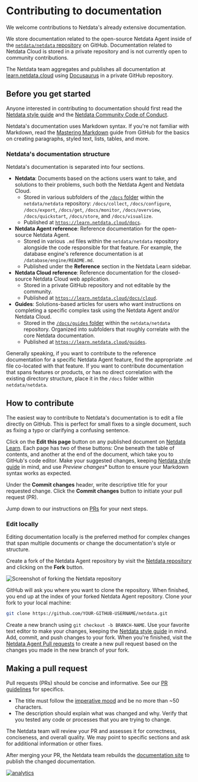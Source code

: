 <!--
title: "Contributing to documentation"
description: "Want to contribute to Netdata's documentation? This guide will set you up with the tools to help others learn about health and performance monitoring."
custom_edit_url: https://github.com/netdata/netdata/edit/master/docs/contributing/contributing-documentation.md
-->

# Contributing to documentation

We welcome contributions to Netdata's already extensive documentation.

We store documentation related to the open-source Netdata Agent inside of the [`netdata/netdata`
repository](https://github.com/netdata/netdata) on GitHub. Documentation related to Netdata Cloud is stored in a private
repository and is not currently open to community contributions.

The Netdata team aggregates and publishes all documentation at [learn.netdata.cloud](https://learn.netdata.cloud/) using
[Docusaurus](https://v2.docusaurus.io/) in a private GitHub repository.

## Before you get started

Anyone interested in contributing to documentation should first read the [Netdata style
guide](/docs/contributing/style-guide.md) and the [Netdata Community Code of Conduct](https://learn.netdata.cloud/contribute/code-of-conduct).

Netdata's documentation uses Markdown syntax. If you're not familiar with Markdown, read the [Mastering
Markdown](https://guides.github.com/features/mastering-markdown/) guide from GitHub for the basics on creating
paragraphs, styled text, lists, tables, and more.

### Netdata's documentation structure

Netdata's documentation is separated into four sections.

- **Netdata**: Documents based on the actions users want to take, and solutions to their problems, such both the Netdata
  Agent and Netdata Cloud.
  - Stored in various subfolders of the [`/docs` folder](https://github.com/netdata/netdata/tree/master/docs) within the
    `netdata/netdata` repository: `/docs/collect`, `/docs/configure`, `/docs/export`, `/docs/get`, `/docs/monitor`,
    `/docs/overview`, `/docs/quickstart`, `/docs/store`, and `/docs/visualize`.
  - Published at [`https://learn.netdata.cloud/docs`](https://learn.netdata.cloud/docs).
- **Netdata Agent reference**: Reference documentation for the open-source Netdata Agent.
  - Stored in various `.md` files within the `netdata/netdata` repository alongside the code responsible for that
    feature. For example, the database engine's reference documentation is at `/database/engine/README.md`.
  - Published under the **Reference** section in the Netdata Learn sidebar.
- **Netdata Cloud reference**: Reference documentation for the closed-source Netdata Cloud web application.
  - Stored in a private GitHub repository and not editable by the community.
  - Published at [`https://learn.netdata.cloud/docs/cloud`](https://learn.netdata.cloud/docs/cloud).
- **Guides**: Solutions-based articles for users who want instructions on completing a specific complex task using the
  Netdata Agent and/or Netdata Cloud.
  - Stored in the [`/docs/guides` folder](https://github.com/netdata/netdata/tree/master/docs/guides) within the
    `netdata/netdata` repository. Organized into subfolders that roughly correlate with the core Netdata documentation.
  - Published at [`https://learn.netdata.cloud/guides`](https://learn.netdata.cloud/guides).

Generally speaking, if you want to contribute to the reference documentation for a specific Netdata Agent feature, find
the appropriate `.md` file co-located with that feature. If you want to contribute documentation that spans features or
products, or has no direct correlation with the existing directory structure, place it in the `/docs` folder within
`netdata/netdata`.

## How to contribute

The easiest way to contribute to Netdata's documentation is to edit a file directly on GitHub. This is perfect for small
fixes to a single document, such as fixing a typo or clarifying a confusing sentence.

Click on the **Edit this page** button on any published document on [Netdata Learn](https://learn.netdata.cloud). Each
page has two of these buttons: One beneath the table of contents, and another at the end of the document, which take you
to GitHub's code editor. Make your suggested changes, keeping [Netdata style guide](/docs/contributing/style-guide.md)
in mind, and use *Preview changes** button to ensure your Markdown syntax works as expected.

Under the **Commit changes**  header, write descriptive title for your requested change. Click the **Commit changes**
button to initiate your pull request (PR).

Jump down to our instructions on [PRs](#making-a-pull-request) for your next steps.

### Edit locally

Editing documentation locally is the preferred method for complex changes that span multiple documents or change the
documentation's style or structure.

Create a fork of the Netdata Agent repository by visit the [Netdata repository](https://github.com/netdata/netdata) and
clicking on the **Fork** button. 

![Screenshot of forking the Netdata
repository](https://user-images.githubusercontent.com/1153921/59873572-25f5a380-9351-11e9-92a4-a681fe4a2ed9.png)

GitHub will ask you where you want to clone the repository. When finished, you end up at the index of your forked
Netdata Agent repository. Clone your fork to your local machine:

```bash
git clone https://github.com/YOUR-GITHUB-USERNAME/netdata.git
```

Create a new branch using `git checkout -b BRANCH-NAME`. Use your favorite text editor to make your changes, keeping the
[Netdata style guide](/docs/contributing/style-guide.md) in mind. Add, commit, and push changes to your fork. When
you're finished, visit the [Netdata Agent Pull requests](https://github.com/netdata/netdata/pulls) to create a new pull
request based on the changes you made in the new branch of your fork.

## Making a pull request

Pull requests (PRs) should be concise and informative. See our [PR guidelines](https://learn.netdata.cloud/contribute/handbook#pr-guidelines) for
specifics.

- The title must follow the [imperative mood](https://en.wikipedia.org/wiki/Imperative_mood) and be no more than ~50
  characters.
- The description should explain what was changed and why. Verify that you tested any code or processes that you are
  trying to change.

The Netdata team will review your PR and assesses it for correctness, conciseness, and overall quality. We may point to
specific sections and ask for additional information or other fixes.

After merging your PR, the Netdata team rebuilds the [documentation site](https://learn.netdata.cloud) to publish the
changed documentation.

[![analytics](https://www.google-analytics.com/collect?v=1&aip=1&t=pageview&_s=1&ds=github&dr=https%3A%2F%2Fgithub.com%2Fnetdata%2Fnetdata&dl=https%3A%2F%2Fmy-netdata.io%2Fgithub%2Fdocs%2Fcontributing%2Fcontributing-documentation&_u=MAC~&cid=5792dfd7-8dc4-476b-af31-da2fdb9f93d2&tid=UA-64295674-3)](<>)
